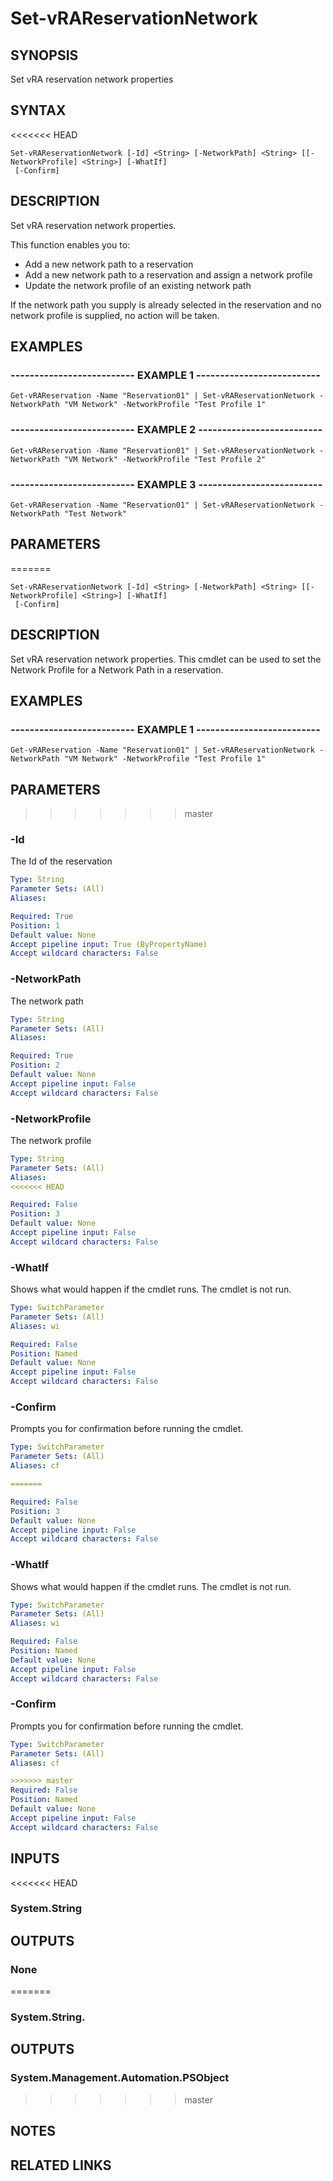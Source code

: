 # Set-vRAReservationNetwork

## SYNOPSIS
Set vRA reservation network properties

## SYNTAX
<<<<<<< HEAD

```
Set-vRAReservationNetwork [-Id] <String> [-NetworkPath] <String> [[-NetworkProfile] <String>] [-WhatIf]
 [-Confirm]
```

## DESCRIPTION
Set vRA reservation network properties.

This function enables you to:

- Add a new network path to a reservation
- Add a new network path to a reservation and assign a network profile
- Update the network profile of an existing network path

If the network path you supply is already selected in the reservation and no network profile is supplied, no action will be taken.

## EXAMPLES

### -------------------------- EXAMPLE 1 --------------------------
```
Get-vRAReservation -Name "Reservation01" | Set-vRAReservationNetwork -NetworkPath "VM Network" -NetworkProfile "Test Profile 1"
```

### -------------------------- EXAMPLE 2 --------------------------
```
Get-vRAReservation -Name "Reservation01" | Set-vRAReservationNetwork -NetworkPath "VM Network" -NetworkProfile "Test Profile 2"
```

### -------------------------- EXAMPLE 3 --------------------------
```
Get-vRAReservation -Name "Reservation01" | Set-vRAReservationNetwork -NetworkPath "Test Network"
```

## PARAMETERS

=======

```
Set-vRAReservationNetwork [-Id] <String> [-NetworkPath] <String> [[-NetworkProfile] <String>] [-WhatIf]
 [-Confirm]
```

## DESCRIPTION
Set vRA reservation network properties.
This cmdlet can be used to set the Network Profile for a
Network Path in a reservation.

## EXAMPLES

### -------------------------- EXAMPLE 1 --------------------------
```
Get-vRAReservation -Name "Reservation01" | Set-vRAReservationNetwork -NetworkPath "VM Network" -NetworkProfile "Test Profile 1"
```

## PARAMETERS

>>>>>>> master
### -Id
The Id of the reservation

```yaml
Type: String
Parameter Sets: (All)
Aliases: 

Required: True
Position: 1
Default value: None
Accept pipeline input: True (ByPropertyName)
Accept wildcard characters: False
```

### -NetworkPath
The network path

```yaml
Type: String
Parameter Sets: (All)
Aliases: 

Required: True
Position: 2
Default value: None
Accept pipeline input: False
Accept wildcard characters: False
```

### -NetworkProfile
The network profile

```yaml
Type: String
Parameter Sets: (All)
Aliases: 
<<<<<<< HEAD

Required: False
Position: 3
Default value: None
Accept pipeline input: False
Accept wildcard characters: False
```

### -WhatIf
Shows what would happen if the cmdlet runs.
The cmdlet is not run.

```yaml
Type: SwitchParameter
Parameter Sets: (All)
Aliases: wi

Required: False
Position: Named
Default value: None
Accept pipeline input: False
Accept wildcard characters: False
```

### -Confirm
Prompts you for confirmation before running the cmdlet.

```yaml
Type: SwitchParameter
Parameter Sets: (All)
Aliases: cf

=======

Required: False
Position: 3
Default value: None
Accept pipeline input: False
Accept wildcard characters: False
```

### -WhatIf
Shows what would happen if the cmdlet runs.
The cmdlet is not run.

```yaml
Type: SwitchParameter
Parameter Sets: (All)
Aliases: wi

Required: False
Position: Named
Default value: None
Accept pipeline input: False
Accept wildcard characters: False
```

### -Confirm
Prompts you for confirmation before running the cmdlet.

```yaml
Type: SwitchParameter
Parameter Sets: (All)
Aliases: cf

>>>>>>> master
Required: False
Position: Named
Default value: None
Accept pipeline input: False
Accept wildcard characters: False
```

## INPUTS

<<<<<<< HEAD
### System.String

## OUTPUTS

### None
=======
### System.String.

## OUTPUTS

### System.Management.Automation.PSObject
>>>>>>> master

## NOTES

## RELATED LINKS

